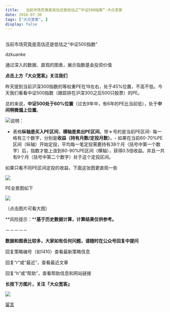 ```yaml
---
title:   当前市场究竟是高估还是低估之“中证500指数”-大众宽客
date: 2016-07-30
tags: ["大众宽客", ]
display: false
---
```



## 



当前市场究竟是高估还是低估之“中证500指数”




dzkuanke




通过深入的数据、直观的图表，展示指数基金投资价值


**点击上方『大众宽客』关注我们**



昨天提到当前沪深300指数的等权重PE在19左右，处于45%位置，不高不低。今天我们看看中证500指数（跟踪排在沪深300之后500只股票）的PE。



总的来说，**中证500处于60%位置**（过去9年中，有6年的PE比当前低），处于**中间稍微偏上位置**。



<img data-s="300,640" data-type="png" src="http://mmbiz.qpic.cn/mmbiz_png/PKw3FQPmhIjZjhxYEanXEueSN5ecbichrJ3t0d3b7T188sTdpSbU3f6zG1FodrYudSJztzs8P7Vg9Z9ZKCcn4iaw/0?wx_fmt=png" data-ratio="0.4802158273381295" data-w=""/>说明：
- 表格**纵轴是买入PE区间**，**横轴是卖出PE区间**。带＊号的是当前PE区间- 每一格有三个数字，分别是**收益（持有月数/定投月数）**。- 如果在当前60-70%PE区间（纵轴）开始定投，平均每一笔定投需要持有38个月（括号中第一个数字）后，指数才能上涨到80-90%PE区间（横轴），获得0.5倍收益。并且一共有9个月（括号中第二个数字）处于这个定投区间。




如果只看不同PE区间定投的收益，下面这张图更直观一些

<img data-s="300,640" data-type="png" src="http://mmbiz.qpic.cn/mmbiz_png/PKw3FQPmhIjZjhxYEanXEueSN5ecbichr1iapOKcQktn3RQSkkp5ia2kj6qibyxOAprw9UgxPj0c9GE21zyXOHetaA/0?wx_fmt=png" data-ratio="0.6960431654676259" data-w=""/>

PE全景图如下

<img data-s="300,640" data-type="png" src="http://mmbiz.qpic.cn/mmbiz_png/PKw3FQPmhIjZjhxYEanXEueSN5ecbichrSXocOOaXAJlPFbg6cjgyvbcl3mU56x2Bia0YxgCAk8dhIrfYOgiaibicAw/0?wx_fmt=png" data-ratio="0.5341726618705036" data-w=""/>



（点击图片可看大图）







**风险提示：****基于历史数据计算，计算结果仅供参考。**





－－－－－

**数据和图表比较多，大家如有任何问题，请随时在公众号回复中提问**



回复策略编号（如1410）查看最新策略信息

回复“r”或“最近”，查看最近文章

回复“h”或“帮助”，查看帮助信息和网站链接





**长按下方图片，关注『大众宽客』**

<img data-s="300,640" data-type="png" data-ratio="1" data-w="129" width="auto" width="auto" src="http://mmbiz.qpic.cn/mmbiz/PKw3FQPmhIjpOw70YiaHYQTPb4TKoqns9M2zxiaLBv1cUZiaEHqVweTjuaW7lzQUemHLxv6k8MpLq8r6cvFhqmDfg/640?wx_fmt=png" style="box-sizing: border-box !important; word-wrap: break-word !important; width: auto !important; visibility: visible !important;"/>











[留言](javascript:;)